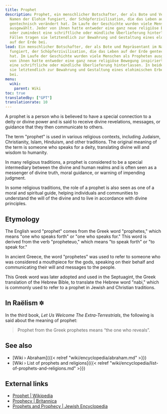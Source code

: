 ```yaml
---
title: Prophet
description: Prophet, ein menschlicher Botschafter, der als Bote und Vertreter im
  Namen der Elohim fungiert, der Schöpferzivilisation, die das Leben auf der Erde
  gentechnisch verändert hat. Im Laufe der Geschichte wurden viele Menschen als Propheten
  ausgewählt. Jeder von ihnen hatte entweder eine ganz neue religiöse Bewegung inspiriert
  oder zumindest eine schriftliche oder mündliche Überlieferung hinterlassen. In beiden
  Fällen tragen sie letztendlich zur Bewahrung und Gestaltung eines elohimischen Erbes
  auf der Erde bei.
lead: Ein menschlicher Botschafter, der als Bote und Repräsentant im Namen der Elohim
  fungiert, der Schöpferzivilisation, die das Leben auf der Erde gentechnisch verändert
  hat. Im Laufe der Geschichte wurden viele Menschen als Propheten ausgewählt. Jeder
  von ihnen hatte entweder eine ganz neue religiöse Bewegung inspiriert oder zumindest
  eine schriftliche oder mündliche Überlieferung hinterlassen. In beiden Fällen tragen
  sie letztendlich zur Bewahrung und Gestaltung eines elohimischen Erbes auf der Erde
  bei.
menu:
  wiki:
    parent: Wiki
toc: true
translatedby: ["GPT"]
translationrate: 10
---
```


A prophet is a person who is believed to have a special connection to a deity or divine power and is said to receive divine revelations, messages, or guidance that they then communicate to others.

The term "prophet" is used in various religious contexts, including Judaism, Christianity, Islam, Hinduism, and other traditions. The original meaning of the term is someone who speaks for a deity, translating divine will and wisdom to humanity.

In many religious traditions, a prophet is considered to be a special intermediary between the divine and human realms and is often seen as a messenger of divine truth, moral guidance, or warning of impending judgment.

In some religious traditions, the role of a prophet is also seen as one of a moral and spiritual guide, helping individuals and communities to understand the will of the divine and to live in accordance with divine principles.

## Etymology

The English word "prophet" comes from the Greek word "prophetes," which means "one who speaks forth" or "one who speaks for." This word is derived from the verb "propheteuo," which means "to speak forth" or "to speak for."

In ancient Greece, the word "prophetes" was used to refer to someone who was considered a mouthpiece for the gods, speaking on their behalf and communicating their will and messages to the people.

This Greek word was later adopted and used in the Septuagint, the Greek translation of the Hebrew Bible, to translate the Hebrew word "nabi," which is commonly used to refer to a prophet in Jewish and Christian traditions.

## In Raëlism 🔯

In the third book, _Let Us Welcome The Extra-Terrestrials_, the following is said about the meaning of prophet:

> Prophet from the Greek prophetes means “the one who reveals”.

## See also

- [Wiki › Abraham]({{< relref "wiki/encyclopedia/abraham.md" >}})
- [Wiki › List of prophets and religions]({{< relref "wiki/encyclopedia/list-of-prophets-and-religions.md" >}})

## External links

- [Prophet | Wikipedia](https://en.wikipedia.org/wiki/Prophet)
- [Prophecy | Britannica](https://www.britannica.com/topic/prophecy)
- [Prophets and Prophecy | Jewish Encyclopedia](https://www.jewishencyclopedia.com/articles/12389-prophets-and-prophecy)
